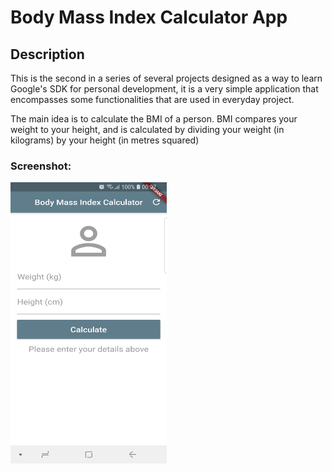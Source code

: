 # Body Mass Index Calculator App

## Description

This is the second in a series of several projects designed as a way to learn Google's SDK for personal development, it is a very simple application that encompasses some functionalities that are used in everyday project.

The main idea is to calculate the BMI of a person. 
BMI compares your weight to your height, and is calculated by dividing your weight (in kilograms) by your height (in metres squared)


### Screenshot:
<img src="https://github.com/AleBark/body-mass-index-calculator/blob/master/sample.jpg" height="450" width="250px" >
